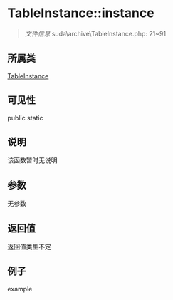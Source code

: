 # TableInstance::instance

> *文件信息* suda\archive\TableInstance.php: 21~91
## 所属类 

[TableInstance](../TableInstance.md)

## 可见性

  public  static
## 说明

该函数暂时无说明

## 参数

无参数

## 返回值
返回值类型不定

## 例子

example
